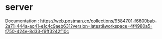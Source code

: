 # server

Documentation : https://web.postman.co/collections/9584701-f6600bab-2a71-444a-ac41-e1c4c9aeb631?version=latest&workspace=4f4980a5-f750-424e-8d33-f9ff3242f10c
